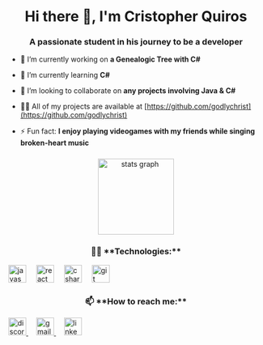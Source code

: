 <h1 align="center">Hi there 👋, I'm Cristopher Quiros</h1>
<h3 align="center">A passionate student in his journey to be a developer</h3>

- 🔭 I’m currently working on **a Genealogic Tree with C#**

- 🌱 I’m currently learning **C#**

- 👯 I’m looking to collaborate on **any projects involving Java & C#**

- 👨‍💻 All of my projects are available at [https://github.com/godlychrist](https://github.com/godlychrist)

- ⚡ Fun fact: **I enjoy playing videogames with my friends while singing broken-heart music**

###

<div align="center">
  <img src="https://github-readme-stats.vercel.app/api?username=godlychrist&hide_title=false&hide_rank=false&show_icons=true&include_all_commits=true&count_private=true&disable_animations=false&theme=dracula&locale=en&hide_border=false" height="150" alt="stats graph" />
</div>

###


<h3 align="center">🧑‍💻 **Technologies:**</h3>

<div align="left">
  <img src="https://img.shields.io/static/v1?message=JavaScript&logo=javascript&label=&color=F7DF1E&logoColor=white&labelColor=&style=for-the-badge" height="35" alt="javascript logo" />
  <img width="12" />
  <img src="https://img.shields.io/static/v1?message=React&logo=react&label=&color=00008B&logoColor=white&labelColor=&style=for-the-badge" height="35" alt="react logo" />
  <img width="12" />
  <img src="https://img.shields.io/static/v1?message=CSharp&logo=csharp&label=&color=239120&logoColor=white&labelColor=&style=for-the-badge" height="35" alt="csharp logo" />
  <img width="12" />
  <img src="https://img.shields.io/static/v1?message=Git&logo=git&label=&color=F05032&logoColor=white&labelColor=&style=for-the-badge" height="35" alt="git logo" />
</div>

###

<h3 align="center">📫 **How to reach me:**</h3>


<div align="left">
  <a href="https://discord.com/users/yourDiscordUsername" target="_blank">
    <img src="https://img.shields.io/static/v1?message=Discord&logo=discord&label=&color=7289DA&logoColor=white&labelColor=&style=for-the-badge" height="35" alt="discord logo" />
  </a>
  <img width="12" />
  <a href="mailto:cristopherquiros2@gmail.com">
    <img src="https://img.shields.io/static/v1?message=Gmail&logo=gmail&label=&color=D14836&logoColor=white&labelColor=&style=for-the-badge" height="35" alt="gmail logo" />
  </a>
  <img width="12" />
  <a href="https://www.linkedin.com/in/yourLinkedInProfile" target="_blank">
    <img src="https://img.shields.io/static/v1?message=LinkedIn&logo=linkedin&label=&color=0077B5&logoColor=white&labelColor=&style=for-the-badge" height="35" alt="linkedin logo" />
  </a>
</div>

###

<br clear="both" />
